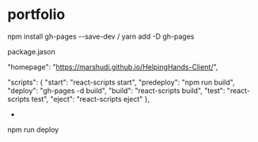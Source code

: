 # portfolio
npm install gh-pages --save-dev    / yarn add -D gh-pages

package.jason

  "homepage": "https://marshudi.github.io/HelpingHands-Client/",


  "scripts": {
    "start": "react-scripts start",
    "predeploy": "npm run build",
    "deploy": "gh-pages -d build",
    "build": "react-scripts build",
    "test": "react-scripts test",
    "eject": "react-scripts eject"
  },


*
npm run deploy
